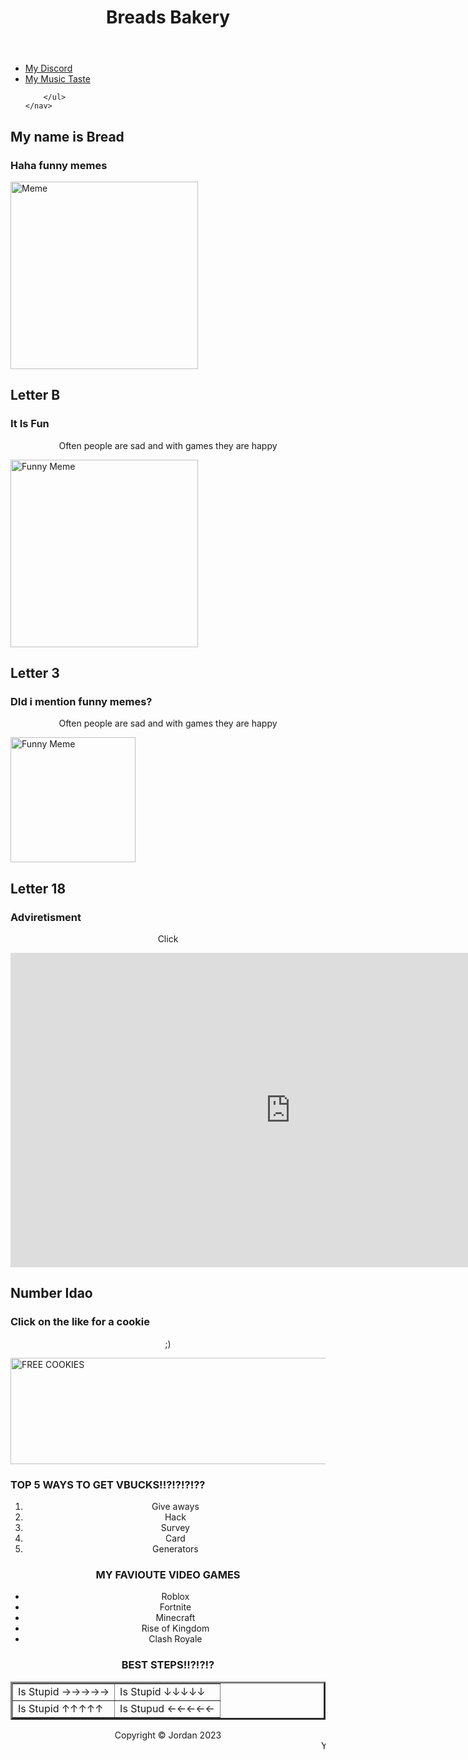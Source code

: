 <html>
	<head>
		<link rel="stylesheet" href="stylesheet.css" type="text" />
	</head>
	
</html>



<header>
<h1>Breads Bakery</h1>

</header>
<aside>	
	<nav>
		<ul>
			<li><a href="index.html">My Discord</a></li> 
			<li><a href="cringe.html">My Music Taste</a></li>

		</ul>
	</nav>
</aside>
<main>
<h2>My name is Bread </h2>
<h3>Haha funny memes</h3>
<!-- <p>A text or picture that is intended to be funny</p> -->
<img src="images\Haha.png" alt="Meme" Height="300" Width="300" Class="center1">
<h2>Letter B</h2>
<h3>It Is Fun</h3>
<center>
<p>Often people are sad and with games they are happy</p>
</center>
<img src="images\download.png" alt="Funny Meme" Height="300" Width="300" Class="center">


<h2>Letter 3</h2>
<h3>DId i mention funny memes?</h3>
<center>
<p>Often people are sad and with games they are happy</p>
</center>
<img src="images\NO-WAY.gif" alt="Funny Meme" Height="200" Width="200" CLass="center2">


<h2>Letter 18</h2>
<h3>Adviretisment</h3>
<center>
<p>Click</p>
</center>
<iframe width="895" height="503" src="https://www.youtube.com/embed/a7LiQGIKO7g" title="How to Make A Pipebomb" frameborder="0" allow="accelerometer; autoplay; clipboard-write; encrypted-media; gyroscope; picture-in-picture; web-share" allowfullscreen class="center3"></iframe>
<h2>Number Idao</h2>
<h3>Click on the like for a cookie</h3>
<center>
<p>;)</p>
</center>
<a href="https://roc.lilithgames.com/en"><img src="https://www.wordstream.com/wp-content/uploads/2021/07/banner-ads-examples-disney2B.jpg" alt="FREE COOKIES" height="170" width="624" Class="Center4"></a>															 
<h3>TOP 5 WAYS TO GET VBUCKS!!?!?!?!??</h3>
<center>
<ol>
<li>Give aways</li>
<li>Hack</li>
<li>Survey</li>
<li>Card</li>
<li>Generators</li>
</ol>
<h3>MY FAVIOUTE VIDEO GAMES</h3>
<ul>
<li>Roblox</li>
<li>Fortnite</li>
<li>Minecraft</li>
<li>Rise of Kingdom</li>
<li>Clash Royale</li>
</ul>

<h3>BEST STEPS!!?!?!?</h3>
<table border="3px">
<tr>
<td>Is Stupid →→→→→</td>
<td>Is Stupid ↓↓↓↓↓</td>
</tr>
<tr>
<td>Is Stupid ↑↑↑↑↑ </td>
<td>Is Stupud ←←←←←</td>
</tr>
</table>
<footer>
	<span>Copyright &copy Jordan 2023</span>
</footer>
<marquee>YOU'VE JUST WON 100000 VBUCKS!!!!</marquee>

</center>
</main>
